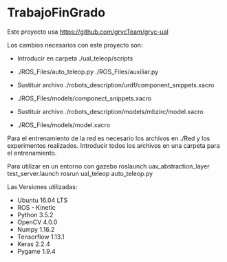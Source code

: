 # TrabajoFinGrado

Este proyecto usa
https://github.com/grvcTeam/grvc-ual

Los cambios necesarios con este proyecto son:
- Introducir en carpeta ./ual_teleop/scripts 
-
	./ROS_Files/auto_teleop.py
	./ROS_Files/auxiliar.py

- Sustituir archivo ./robots_description/urdf/component_snippets.xacro
-
	./ROS_Files/models/componect_snippets.xacro

- Sustituir archivo ./robots_description/models/mbzirc/model.xacro
-
	./ROS_Files/models/model.xacro

Para el entrenamiento de la red es necesario los archivos en ./Red y los experimentos realizados. Introducir todos los archivos en una carpeta para el entrenamiento.

Para utilizar en un entorno con gazebo
roslaunch uav_abstraction_layer test_server.launch
rosrun ual_teleop auto_teleop.py

Las Versiones utilizadas:
- Ubuntu 16.04 LTS
- ROS - Kinetic
- Python 3.5.2
- OpenCV 4.0.0
- Numpy 1.16.2
- Tensorflow 1.13.1
- Keras 2.2.4
- Pygame 1.9.4
